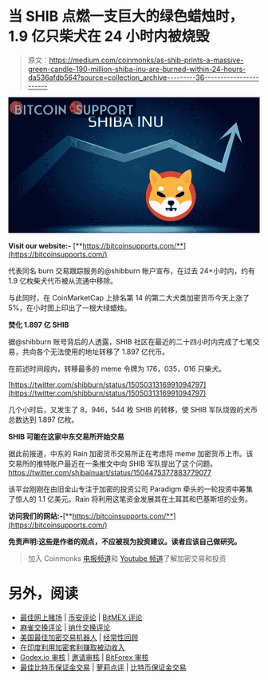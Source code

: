 # 当 SHIB 点燃一支巨大的绿色蜡烛时，1.9 亿只柴犬在 24 小时内被烧毁

> 原文：<https://medium.com/coinmonks/as-shib-prints-a-massive-green-candle-190-million-shiba-inu-are-burned-within-24-hours-da536afdb564?source=collection_archive---------36----------------------->

![](img/7f837215fafceb45b1788b3bfaf58e3a.png)

**Visit our website:-** [**https://bitcoinsupports.com/**](https://bitcoinsupports.com/)

代表同名 burn 交易跟踪服务的@shibburn 帐户宣布，在过去 24+小时内，约有 1.9 亿枚柴犬代币被从流通中移除。

与此同时，在 CoinMarketCap 上排名第 14 的第二大犬类加密货币今天上涨了 5%，在小时图上印出了一根大绿蜡烛。

**焚化 1.897 亿 SHIB**

据@shibburn 账号背后的人透露，SHIB 社区在最近的二十四小时内完成了七笔交易，共向各个无法使用的地址转移了 1.897 亿代币。

在前述时间段内，转移最多的 meme 令牌为 176，035，016 只柴犬。

[https://twitter.com/shibburn/status/1505031316991094797](https://twitter.com/shibburn/status/1505031316991094797)

几个小时后，又发生了 8，946，544 枚 SHIB 的转移，使 SHIB 军队烧毁的犬币总数达到 1.897 亿枚。

**SHIB 可能在这家中东交易所开始交易**

据此前报道，中东的 Rain 加密货币交易所正在考虑将 meme 加密货币上市。该交易所的推特账户最近在一条推文中向 SHIB 军队提出了这个问题。https://twitter.com/shibainuart/status/1504475377883779077

该平台刚刚在由旧金山专注于加密的投资公司 Paradigm 牵头的一轮投资中筹集了惊人的 1.1 亿美元。Rain 将利用这笔资金发展其在土耳其和巴基斯坦的业务。

**访问我们的网站:-**[**https://bitcoinsupports.com/**](https://bitcoinsupports.com/)

**免责声明:这些是作者的观点，不应被视为投资建议。读者应该自己做研究。**

> 加入 Coinmonks [电报频道](https://t.me/coincodecap)和 [Youtube 频道](https://www.youtube.com/c/coinmonks/videos)了解加密交易和投资

# 另外，阅读

*   [最佳网上赌场](https://coincodecap.com/best-online-casinos) | [币安评论](/coinmonks/binance-review-ee10d3bf3b6e) | [BitMEX 评论](https://coincodecap.com/bitmex-review)
*   [麻雀交换评论](https://coincodecap.com/sparrow-exchange-review) | [纳什交换评论](https://coincodecap.com/nash-exchange-review)
*   [美国最佳加密交易机器人](https://coincodecap.com/crypto-trading-bots-in-the-us) | [经常性回顾](https://coincodecap.com/changelly-review)
*   [在印度利用加密套利赚取被动收入](https://coincodecap.com/crypto-arbitrage-in-india)
*   [Godex.io 审核](/coinmonks/godex-io-review-7366086519fb) | [邀请审核](/coinmonks/invity-review-70f3030c0502) | [BitForex 审核](https://coincodecap.com/bitforex-review)
*   [最佳比特币保证金交易](/coinmonks/bitcoin-margin-trading-exchange-bcbfcbf7b8e3) | [萝莉点评](/coinmonks/lolli-review-e6ddc7895ad8) | [比特币保证金交易](https://coincodecap.com/bityard-margin-trading)